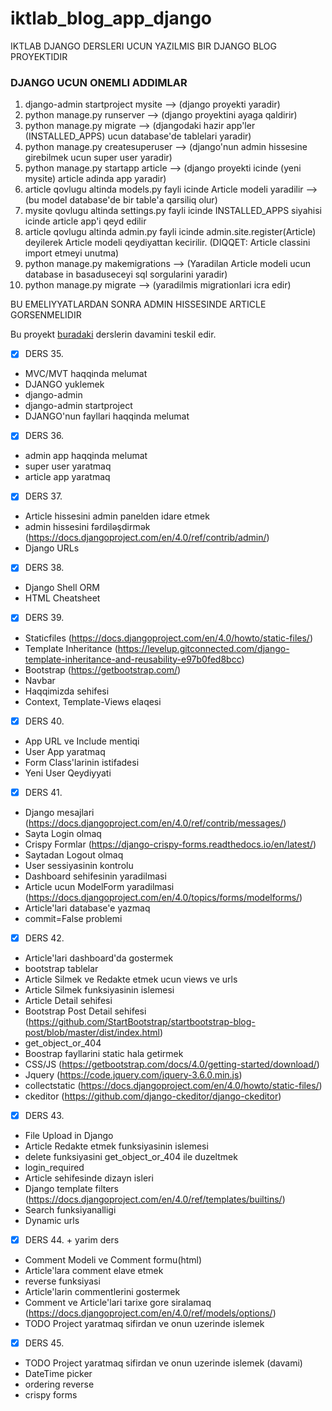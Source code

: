 # iktlab_blog_app_django
IKTLAB DJANGO DERSLERI UCUN YAZILMIS BIR DJANGO BLOG PROYEKTIDIR 

### DJANGO UCUN ONEMLI ADDIMLAR
1. django-admin startproject mysite --> (django proyekti yaradir)
2. python manage.py runserver --> (django proyektini ayaga qaldirir)
3. python manage.py migrate --> (djangodaki hazir app'ler (INSTALLED_APPS) ucun database'de tablelari yaradir)
4. python manage.py createsuperuser --> (django'nun admin hissesine girebilmek ucun super user yaradir)
5. python manage.py startapp article --> (django proyekti icinde (yeni mysite) article adinda app yaradir)
6. article qovlugu altinda models.py fayli icinde Article modeli yaradilir --> (bu model database'de bir table'a qarsiliq olur)
7. mysite qovlugu altinda settings.py fayli icinde INSTALLED_APPS siyahisi icinde article app'i qeyd edilir
8. article qovlugu altinda admin.py fayli icinde admin.site.register(Article) deyilerek Article modeli qeydiyattan kecirilir. (DIQQET: Article classini import etmeyi unutma)
9. python manage.py makemigrations --> (Yaradilan Article modeli ucun database in basaduseceyi sql sorgularini yaradir)
10. python manage.py migrate --> (yaradilmis migrationlari icra edir)

BU EMELIYYATLARDAN SONRA ADMIN HISSESINDE ARTICLE GORSENMELIDIR



Bu proyekt [buradaki](https://github.com/aliyevorkhan/ikt_lab_python_module_1) derslerin davamini teskil edir.

- [x] DERS 35. <br>
* MVC/MVT haqqinda melumat
* DJANGO yuklemek
* django-admin
* django-admin startproject
* DJANGO'nun fayllari haqqinda melumat

- [x] DERS 36. <br>
* admin app haqqinda melumat
* super user yaratmaq
* article app yaratmaq

- [x] DERS 37. <br>
* Article hissesini admin panelden idare etmek
* admin hissesini fərdiləşdirmək (https://docs.djangoproject.com/en/4.0/ref/contrib/admin/)
* Django URLs

- [x] DERS 38. <br>
* Django Shell ORM
* HTML Cheatsheet

- [x] DERS 39. <br>
* Staticfiles (https://docs.djangoproject.com/en/4.0/howto/static-files/)
* Template Inheritance (https://levelup.gitconnected.com/django-template-inheritance-and-reusability-e97b0fed8bcc)
* Bootstrap (https://getbootstrap.com/)
* Navbar
* Haqqimizda sehifesi
* Context, Template-Views elaqesi

- [x] DERS 40. <br>
* App URL ve Include mentiqi
* User App yaratmaq
* Form Class'larinin istifadesi
* Yeni User Qeydiyyati 

- [x] DERS 41. <br>
* Django mesajlari (https://docs.djangoproject.com/en/4.0/ref/contrib/messages/)
* Sayta Login olmaq 
* Crispy Formlar (https://django-crispy-forms.readthedocs.io/en/latest/)
* Saytadan Logout olmaq
* User sessiyasinin kontrolu
* Dashboard sehifesinin yaradilmasi
* Article ucun ModelForm yaradilmasi (https://docs.djangoproject.com/en/4.0/topics/forms/modelforms/)
* Article'lari database'e yazmaq
* commit=False problemi

- [x] DERS 42. <br>
* Article'lari dashboard'da gostermek
* bootstrap tablelar
* Article Silmek ve Redakte etmek ucun views ve urls
* Article Silmek funksiyasinin islemesi
* Article Detail sehifesi
* Bootstrap Post Detail sehifesi (https://github.com/StartBootstrap/startbootstrap-blog-post/blob/master/dist/index.html)
* get_object_or_404
* Boostrap fayllarini static hala getirmek 
* CSS/JS (https://getbootstrap.com/docs/4.0/getting-started/download/)
* Jquery (https://code.jquery.com/jquery-3.6.0.min.js)
* collectstatic (https://docs.djangoproject.com/en/4.0/howto/static-files/)
* ckeditor (https://github.com/django-ckeditor/django-ckeditor)

- [x] DERS 43. <br>
* File Upload in Django
* Article Redakte etmek funksiyasinin islemesi
* delete funksiyasini get_object_or_404 ile duzeltmek
* login_required
* Article sehifesinde dizayn isleri
* Django template filters (https://docs.djangoproject.com/en/4.0/ref/templates/builtins/)
* Search funksiyanalligi
* Dynamic urls

- [x] DERS 44. + yarim ders <br>
* Comment Modeli ve Comment formu(html)
* Article'lara comment elave etmek
* reverse funksiyasi
* Article'larin commentlerini gostermek
* Comment ve Article'lari tarixe gore siralamaq (https://docs.djangoproject.com/en/4.0/ref/models/options/)
* TODO Project yaratmaq sifirdan ve onun uzerinde islemek

- [x] DERS 45. <br>
* TODO Project yaratmaq sifirdan ve onun uzerinde islemek (davami)
* DateTime picker
* ordering reverse
* crispy forms
